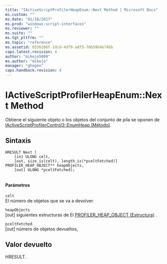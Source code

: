 ```yaml
---
title: "IActiveScriptProfilerHeapEnum::Next Method | Microsoft Docs"
ms.custom: ""
ms.date: "01/18/2017"
ms.prod: "windows-script-interfaces"
ms.reviewer: ""
ms.suite: ""
ms.tgt_pltfrm: ""
ms.topic: "reference"
ms.assetid: 0336286f-1dcd-4df9-adf5-76b59b4e74bb
caps.latest.revision: 4
author: "mikejo5000"
ms.author: "mikejo"
manager: "ghogen"
caps.handback.revision: 4
---
```

# IActiveScriptProfilerHeapEnum::Next Method
Obtiene el siguiente objeto o los objetos del conjunto de pila se oponen de [IActiveScriptProfilerControl3::EnumHeap \(Método\)](../../winscript/reference/iactivescriptprofilercontrol3-enumheap-method.md).  
  
## Sintaxis  
  
```  
HRESULT Next (  
    [in] ULONG celt,  
    [out, size_is(celt), length_is(*pceltFetched)] PROFILER_HEAP_OBJECT** heapObjects,   
    [out] ULONG *pceltFetched);  
  
```  
  
#### Parámetros  
 `celt`  
 El número de objetos que se va a devolver.  
  
 `heapObjects`  
 \[out\] siguientes estructuras de El [PROFILER\_HEAP\_OBJECT \(Estructura\)](../../winscript/reference/profiler-heap-object-structure.md) .  
  
 `pceltFetched`  
 \[out\] número de objetos devueltos,  
  
## Valor devuelto  
 HRESULT.